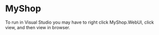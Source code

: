 # MyShop

To run in Visual Studio you may have to right click MyShop.WebUI, click view, and then view in browser. 

